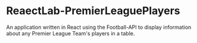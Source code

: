# ReaectLab-PremierLeaguePlayers

An application written in React using the Football-API to display information about any Premier League Team's players in a table.
